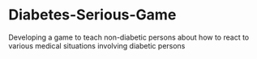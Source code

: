 # Diabetes-Serious-Game
Developing a game to teach non-diabetic persons about how to react to various medical situations involving diabetic persons
